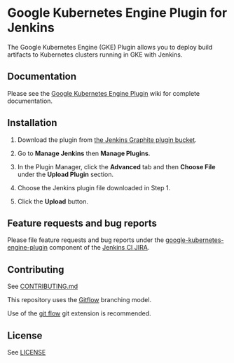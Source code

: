 # Google Kubernetes Engine Plugin for Jenkins
The Google Kubernetes Engine (GKE) Plugin allows you to deploy build artifacts to Kubernetes clusters running in GKE with Jenkins.

## Documentation
Please see the [Google Kubernetes Engine Plugin](https://wiki.jenkins.io/display/JENKINS/Google+Kubernetes+Engine+Plugin) wiki for complete documentation.

## Installation
1. Download the plugin from [the Jenkins Graphite plugin bucket](https://storage.googleapis.com/gcp-jenkins/plugins/google-kubernetes-engine-latest.hpi).

1. Go to **Manage Jenkins** then **Manage Plugins**.
1. In the Plugin Manager, click the **Advanced** tab and then **Choose File** under the **Upload Plugin** section.
1. Choose the Jenkins plugin file downloaded in Step 1.
1. Click the **Upload** button.

## Feature requests and bug reports
Please file feature requests and bug reports under the [google-kubernetes-engine-plugin](https://issues.jenkins-ci.org/issues/?jql=project+%3D+JENKINS+AND+component+%3D+google-kubernetes-engine-plugin) component of the [Jenkins CI JIRA](https://issues.jenkins-ci.org).

## Contributing
See [CONTRIBUTING.md](CONTRIBUTING.md)

This repository uses the [Gitflow](https://www.atlassian.com/git/tutorials/comparing-workflows/gitflow-workflow) branching model.

Use of the [git flow](https://github.com/nvie/gitflow) git extension is recommended.

## License
See [LICENSE](LICENSE)
